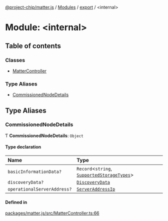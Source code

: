 [@project-chip/matter.js](../README.md) / [Modules](../modules.md) / [export](export.md) / \<internal\>

# Module: \<internal\>

## Table of contents

### Classes

- [MatterController](../classes/export._internal_.MatterController.md)

### Type Aliases

- [CommissionedNodeDetails](export._internal_.md#commissionednodedetails)

## Type Aliases

### CommissionedNodeDetails

Ƭ **CommissionedNodeDetails**: `Object`

#### Type declaration

| Name | Type |
| :------ | :------ |
| `basicInformationData?` | `Record`\<`string`, [`SupportedStorageTypes`](storage_export.md#supportedstoragetypes)\> |
| `discoveryData?` | [`DiscoveryData`](common_export.md#discoverydata) |
| `operationalServerAddress?` | [`ServerAddressIp`](common_export.md#serveraddressip) |

#### Defined in

[packages/matter.js/src/MatterController.ts:66](https://github.com/project-chip/matter.js/blob/558e12c94a201592c28c7bc0743705360b3e5ca6/packages/matter.js/src/MatterController.ts#L66)

